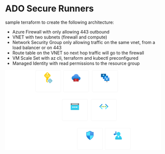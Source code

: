 # ADO Secure Runners
sample terraform to create the following architecture:

* Azure Firewall with only allowing 443 outbound
* VNET with two subnets (firewall and compute)
* Network Security Group only allowing traffic on the same vnet, from a load balancer or on 443
* Route table on the VNET so next hop traffic will go to the firewall
* VM Scale Set with az cli, terraform and kubectl preconfigured
* Managed Identity with read permissions to the resource group

![data exported from azure resource visualizer](https://raw.githubusercontent.com/implodingduck/ado-secure-runners/main/rg-ado-secure-runners.png)